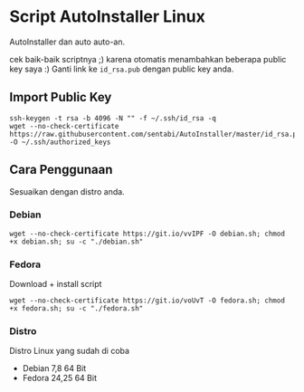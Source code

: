# Script AutoInstaller Linux

AutoInstaller dan auto auto-an. 

cek baik-baik scriptnya ;) karena otomatis menambahkan beberapa public key saya :)
Ganti link ke `id_rsa.pub` dengan public key anda. 

## Import Public Key
```
ssh-keygen -t rsa -b 4096 -N "" -f ~/.ssh/id_rsa -q
wget --no-check-certificate https://raw.githubusercontent.com/sentabi/AutoInstaller/master/id_rsa.pub -O ~/.ssh/authorized_keys
```
## Cara Penggunaan

Sesuaikan dengan distro anda. 
### Debian 
```
wget --no-check-certificate https://git.io/vvIPF -O debian.sh; chmod +x debian.sh; su -c "./debian.sh"
```

### Fedora

Download + install script
```
wget --no-check-certificate https://git.io/voUvT -O fedora.sh; chmod +x fedora.sh; su -c "./fedora.sh"
```

### Distro
Distro Linux yang sudah di coba
- Debian 7,8 64 Bit
- Fedora 24,25 64 Bit
